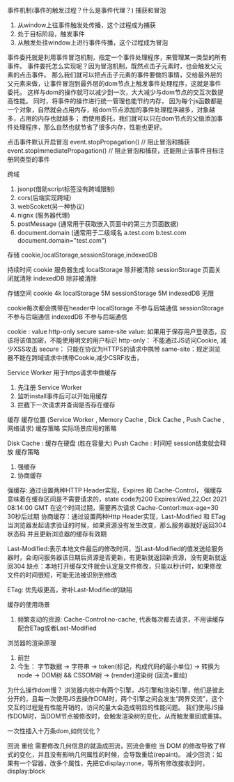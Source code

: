 事件机制(事件的触发过程？什么是事件代理？)
捕获和冒泡

1. 从window上往事件触发处传播，这个过程成为捕获
2. 处于目标阶段，触发事件
3. 从触发处往window上进行事件传播，这个过程成为冒泡

事件委托就是利用事件冒泡机制，指定一个事件处理程序，来管理某一类型的所有事件。
事件委托怎么实现呢？因为冒泡机制，既然点击子元素时，也会触发父元素的点击事件。
那么我们就可以把点击子元素的事件要做的事情，交给最外层的父元素来做，让事件冒泡到最外层的dom节点上触发事件处理程序，这就是事件委托。
这样与dom的操作就可以减少到一次，大大减少与dom节点的交互次数提高性能。
同时，将事件的操作进行统一管理也能节约内存，
因为每个js函数都是一个对象，自然就会占用内存，给dom节点添加的事件处理程序越多，对象越多，占用的内存也就越多；
而使用委托，我们就可以只在dom节点的父级添加事件处理程序，那么自然也就节省了很多内存，性能也更好。


点击事件默认开启冒泡
event.stopPropagation() // 阻止冒泡和捕获
event.stopImmediatePropagation() // 阻止冒泡和捕获，还能阻止该事件目标注册同类型的事件



跨域
1. jsonp(借助script标签没有跨域限制)
2. cors(后端实现跨域)
3. webScoket(另一种协议)
4. nignx (服务器代理)
5. postMessage (通常用于获取嵌入页面中的第三方页面数据)
6. document.domain (通常用于二级域名 a.test.com b.test.com document.domain="test.com")


存储
cookie,localStorage,sessionStorage,indexedDB

持续时间
cookie 服务器生成
localStorage 除非被清除
sessionStorage 页面关闭就清除
indexedDB 除非被清除

存储空间
cookie 4k
localStorage 5M
sessionStorage 5M
indexedDB 无限

cookie每次都会携带在header中
localStorage 不参与后端通信
sessionStorage 不参与后端通信
indexedDB 不参与后端通信

cookie : value http-only secure same-site
value: 如果用于保存用户登录态，应该将该值加密，不能使用明文的用户标识
http-only： 不能通过JS访问Cookie, 减少XSS攻击
secure： 只能在协议为HTTPS的请求中携带
same-site：规定浏览器不能在跨域请求中携带Cookie,减少CSRF攻击，

Service Worker
用于https请求中做缓存
1. 先注册 Service Worker
2. 监听install事件后可以开始用缓存
3. 拦截下一次请求并查询是否存在缓存


缓存
缓存位置 (Service Worker , Memory Cache , Dick Cache , Push Cache , 网络请求)
缓存策略
实际场景应用的策略


Disk Cache : 缓存在硬盘 (胜在容量大)
Push Cache : 时间短 session结束就会释放
缓存策略 
1. 强缓存
2. 协商缓存

强缓存: 通过设置两种HTTP Header实现，Expires 和 Cache-Control，
强缓存意味着在缓存区间是不需要请求的，state code为200
Expires:Wed,22,Oct 2021 08:14:00 GMT 在这个时间过期，需要再次请求
Cache-Contorl:max-age=30 30秒后过期
协商缓存：通过设置两种Http Header实现，Last-Modified 和 ETag
当浏览器发起请求验证的时候，如果资源没有发生改变，那么服务器就好返回304状态码
并且更新浏览器的缓存有效期

Last-Modified:表示本地文件最后的修改时间，当Last-Modified的值发送给服务器时，会询问服务器该日期后资源是否更新，有更新就返回新资源，没有更新就返回304
缺点：本地打开缓存文件就会认定是文件修改，只能以秒计时，如果修改文件的时间很短，可能无法被识别到修改

ETag: 优先级更高，弥补Last-Modified的缺陷

缓存的使用场景
1. 频繁变动的资源: Cache-Control:no-cache, 代表每次都去请求，不用读缓存 配合ETag或者Last-Modified



浏览器的渲染原理
1. 前世
2. 今生：
    字节数据 -> 字符串 -> token(标记，构成代码的最小单位) -> 转换为node -> DOM树 && CSSOM树 -> (render)渲染树 (回流+重绘)

为什么操作dom慢？
浏览器内核中有两个引擎，JS引擎和渲染引擎，他们是彼此分开的，且每一次使用JS去操作DOM时，两个引擎之间会发生“跨界交流”，这个交互的过程是有性能开销的，访问的量大会造成明显的性能问题。
我们使用JS操作DOM时，当DOM节点被修改时，会触发渲染树的变化，从而触发重回或重排。

一次性插入十万条dom,如何优化？


回流 重绘
需要修改几何信息的就造成回流，回流会重绘
当 DOM 的修改导致了样式的变化，并且没有影响几何属性的时候，会导致重绘(repaint)。
减少回流：如果有一个容器，改多个属性，先把它display:none，等所有修改接收到时，display:block
